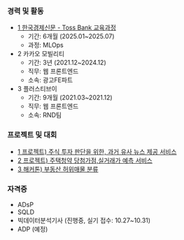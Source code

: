 ### 경력 및 활동
- [1 한국경제신문 - Toss Bank 교육과정](https://hktossbank.com/)
  - 기간: 6개월 (2025.01~2025.07)
  - 과정: MLOps
- 2 카카오 모빌리티
  - 기간: 3년 (2021.12~2024.12)
  - 직무: 웹 프론트엔드
  - 소속: 광고FE파트
- 3 플러스티브이
  - 기간: 9개월 (2021.03~2021.12)
  - 직무: 웹 프론트엔드
  - 소속: RND팀
 
### 프로젝트 및 대회
- [1 프로젝트) 주식 투자 판단을 위한, 과거 유사 뉴스 제공 서비스](https://github.com/choikwangil95/HKToss-MLOps-Project-Final)
- [2 프로젝트) 주택청약 당첨가점,실거래가 예측 서비스](https://github.com/choikwangil95/HKToss-MLOps-Proejct)
- [3 해커톤) 부동산 허위매물 분류](https://github.com/choikwangil95/ML_Hackerton)

### 자격증
- ADsP
- SQLD
- 빅데이터분석기사 (진행중, 실기 접수: 10.27~10.31)
- ADP (예정)
